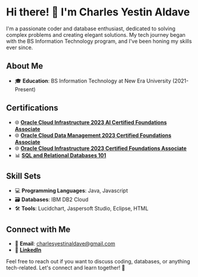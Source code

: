 # Hi there! 👋 I'm Charles Yestin Aldave

I'm a passionate coder and database enthusiast, dedicated to solving complex problems and creating elegant solutions. My tech journey began with the BS Information Technology program, and I've been honing my skills ever since.

## About Me

- 🎓 **Education**: BS Information Technology at New Era University (2021-Present)

## Certifications

- 🌐 **[Oracle Cloud Infrastructure 2023 AI Certified Foundations Associate](https://catalog-education.oracle.com/pls/certview/sharebadge?id=E3B872E6EE9EAD57013BDC12AE1C5D4B9737DDB6C785F3382804B4CD6EF9DF05)**
- 🌐 **[Oracle Cloud Data Management 2023 Certified Foundations Associate](https://catalog-education.oracle.com/pls/certview/sharebadge?id=B12AEC296CA528D2B666C66587704B16241AE21104001372436E0C02A7C6CD7A)**
- 🌐 **[Oracle Cloud Infrastructure 2023 Certified Foundations Associate](https://catalog-education.oracle.com/pls/certview/sharebadge?id=C5FEC4C25B0ED386BDE9C946715A9D042E2150E048C2B2146B6EC0E85E3EBFC3&fbclid=IwAR34_Qn6m98YGsxP8yv1MJ4_H6BBCD2BY4JVZKN2f8Khz8zH2o4uiYq5j88)**
- 📊 **[SQL and Relational Databases 101](Certification_Link_4)**

## Skill Sets

- 💻 **Programming Languages**: Java, Javascript
- 🗃️ **Databases**: IBM DB2 Cloud
- 🛠️ **Tools**: Lucidchart, Jaspersoft Studio, Eclipse, HTML

## Connect with Me

- 📧 **Email**: charlesyestinaldave@gmail.com
- 💼 **[LinkedIn](LinkedIn_Profile_Link)**

Feel free to reach out if you want to discuss coding, databases, or anything tech-related. Let's connect and learn together! 🚀
